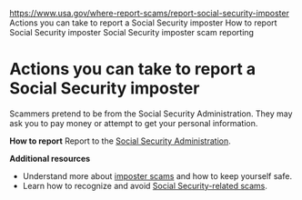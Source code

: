 

https://www.usa.gov/where-report-scams/report-social-security-imposter
Actions you can take to report a Social Security imposter
How to report Social Security imposter
Social Security imposter scam reporting

# Actions you can take to report a Social Security imposter

Scammers pretend to be from the Social Security Administration. They may ask you to pay money or attempt to get your personal information.

**How to report**
Report to the [Social Security Administration](https://secure.ssa.gov/oig/scam).

**Additional resources**
* Understand more about [imposter scams](https://consumer.gov/section/scams-identity-theft) and how to keep yourself safe.
* Learn how to recognize and avoid [Social Security-related scams](https://www.ssa.gov/scam/).
